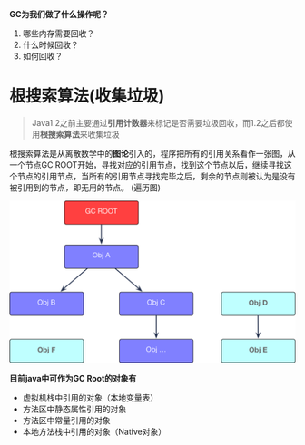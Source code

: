 **GC为我们做了什么操作呢？**

1. 哪些内存需要回收？
2. 什么时候回收？
3. 如何回收？

# 根搜索算法(收集垃圾)

> Java1.2之前主要通过**引用计数器**来标记是否需要垃圾回收，而1.2之后都使用**根搜索算法**来收集垃圾

根搜索算法是从离散数学中的**图论**引入的，程序把所有的引用关系看作一张图，从一个节点GC ROOT开始，寻找对应的引用节点，找到这个节点以后，继续寻找这个节点的引用节点，当所有的引用节点寻找完毕之后，剩余的节点则被认为是没有被引用到的节点，即无用的节点。 (遍历图)

![](img/gcroot.png)

**目前java中可作为GC Root的对象有**

- 虚拟机栈中引用的对象（本地变量表）
- 方法区中静态属性引用的对象
- 方法区中常量引用的对象
- 本地方法栈中引用的对象（Native对象）

